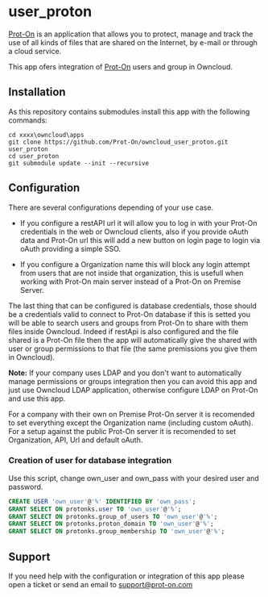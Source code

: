 user_proton
============

[Prot-On](http://Prot-On.com) is an application that allows you to protect, manage and track the use of all kinds of files that are shared on the Internet, by e-mail or through a cloud service.



This app ofers integration of [Prot-On](http://Prot-On.com) users and group in Owncloud.


## Installation


As this repository contains submodules install this app with the following commands:

```
cd xxxx\owncloud\apps
git clone https://github.com/Prot-On/owncloud_user_proton.git user_proton
cd user_proton
git submodule update --init --recursive
```

## Configuration


There are several configurations depending of your use case.

* If you configure a restAPI url it will allow you to log in with your Prot-On credentials in the web or Owncloud clients, also if you provide oAuth data and Prot-On url this will add a new button on login page to login via oAuth providing a simple SSO.

* If you configure a Organization name this will block any login attempt from users that are not inside that organization, this is usefull when working with Prot-On main server instead of a Prot-On on Premise Server.

The last thing that can be configured is database credentials, those should be a credentials valid to connect to Prot-On database if this is setted you will be able to search users and groups from Prot-On to share with them files inside Owncloud.
Indeed if restApi is also configured and the file shared is a Prot-On file then the app will automatically give the shared with user or group permissions to that file (the same premissions you give them in Owncloud).

**Note:** If your company uses LDAP and you don't want to automatically manage permissions or groups integration then you can avoid this app and just use Owncloud LDAP application, otherwise configure LDAP on Prot-On and use this app.

For a company with their own on Premise Prot-On server it is recomended to set everything except the Organization name (including custom oAuth).
For a setup against the public Prot-On server it is recomended to set Organization, API, Url and default oAuth.

### Creation of user for database integration

Use this script, change own_user and own_pass with your desired user and password.

```sql
CREATE USER 'own_user'@'%' IDENTIFIED BY 'own_pass';
GRANT SELECT ON protonks.user TO 'own_user'@'%';
GRANT SELECT ON protonks.group_of_users TO 'own_user'@'%';
GRANT SELECT ON protonks.proton_domain TO 'own_user'@'%';
GRANT SELECT ON protonks.group_membership TO 'own_user'@'%';
```

## Support


If you need help with the configuration or integration of this app please open a ticket or send an email to support@prot-on.com

